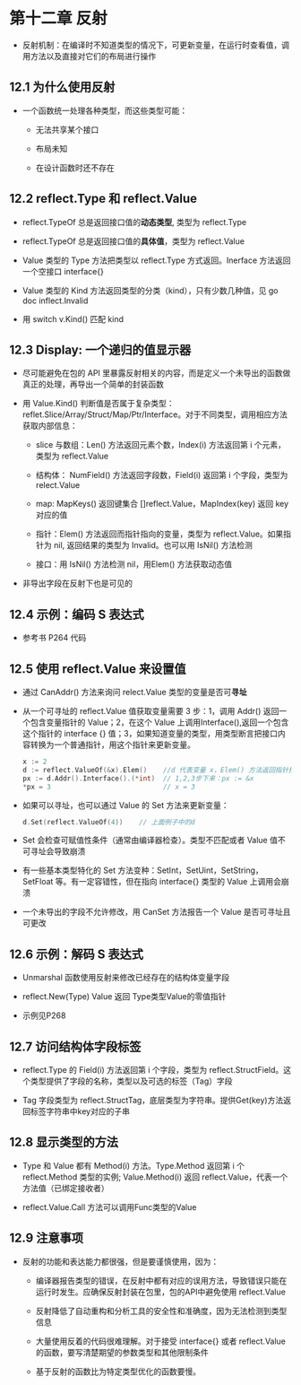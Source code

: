 # 第十二章 反射

- 反射机制：在编译时不知道类型的情况下，可更新变量，在运行时查看值，调用方法以及直接对它们的布局进行操作

## 12.1 为什么使用反射

- 一个函数统一处理各种类型，而这些类型可能：

  - 无法共享某个接口

  - 布局未知

  - 在设计函数时还不存在

## 12.2 reflect.Type 和 reflect.Value

- reflect.TypeOf 总是返回接口值的**动态类型**, 类型为 reflect.Type

- reflect.TypeOf 总是返回接口值的**具体值**，类型为 reflect.Value

- Value 类型的 Type 方法把类型以 reflect.Type 方式返回。Inerface 方法返回一个空接口 interface{}

- Value 类型的 Kind 方法返回类型的分类（kind），只有少数几种值，见 go doc inflect.Invalid

- 用 switch v.Kind() 匹配 kind

## 12.3 Display: 一个递归的值显示器

- 尽可能避免在包的 API 里暴露反射相关的内容，而是定义一个未导出的函数做真正的处理，再导出一个简单的封装函数

- 用 Value.Kind() 判断值是否属于复杂类型：reflet.Slice/Array/Struct/Map/Ptr/Interface。对于不同类型，调用相应方法获取内部信息：

  - slice 与数组：Len() 方法返回元素个数，Index(i) 方法返回第 i 个元素，类型为 reflect.Value

  - 结构体： NumField() 方法返回字段数，Field(i) 返回第 i 个字段，类型为 relect.Value

  - map: MapKeys() 返回键集合 []reflect.Value，MapIndex(key) 返回 key 对应的值

  - 指针：Elem() 方法返回而指针指向的变量，类型为 reflect.Value。如果指针为 nil, 返回结果的类型为 Invalid。也可以用 IsNil() 方法检测

  - 接口：用 IsNil() 方法检测 nil，用Elem() 方法获取动态值

- 非导出字段在反射下也是可见的

## 12.4 示例：编码 S 表达式

- 参考书 P264 代码

## 12.5 使用 reflect.Value 来设置值

- 通过 CanAddr() 方法来询问 relect.Value 类型的变量是否可**寻址**

- 从一个可寻址的 reflect.Value 值获取变量需要 3 步：1，调用 Addr() 返回一个包含变量指针的 Value；2，在这个 Value 上调用Interface(),返回一个包含这个指针的 interface {} 值；3，如果知道变量的类型，用类型断言把接口内容转换为一个普通指针，用这个指针来更新变量。

  ```go
  x := 2
  d := reflect.ValueOf(&x).Elem()    //d 代表变量 x，Elem() 方法返回指针指向的变量
  px := d.Addr().Interface().(*int)  // 1,2,3步下来：px := &x
  *px = 3                            // x = 3
  ```

- 如果可以寻址，也可以通过 Value 的 Set 方法来更新变量：

  ```go
  d.Set(reflect.ValueOf(4))    // 上面例子中的d
  ```

- Set 会检查可赋值性条件（通常由编译器检查）。类型不匹配或者 Value 值不可寻址会导致崩溃

- 有一些基本类型特化的 Set 方法变种：SetInt，SetUint，SetString，SetFloat 等。有一定容错性，但在指向 interface{} 类型的 Value 上调用会崩溃

- 一个未导出的字段不允许修改，用 CanSet 方法报告一个 Value 是否可寻址且可更改

## 12.6 示例：解码 S 表达式

- Unmarshal 函数使用反射来修改已经存在的结构体变量字段

- reflect.New(Type) Value 返回 Type类型Value的零值指针

- 示例见P268

## 12.7 访问结构体字段标签

- reflect.Type 的 Field(i) 方法返回第 i 个字段，类型为 reflect.StructField。这个类型提供了字段的名称，类型以及可选的标签（Tag）字段

- Tag 字段类型为 reflect.StructTag，底层类型为字符串。提供Get(key)方法返回标签字符串中key对应的子串

## 12.8 显示类型的方法

- Type 和 Value 都有 Method(i) 方法。Type.Method 返回第 i 个reflect.Method 类型的实例; Value.Method(i) 返回 reflect.Value，代表一个方法值（已绑定接收者）

- reflect.Value.Call 方法可以调用Func类型的Value

## 12.9 注意事项

- 反射的功能和表达能力都很强，但是要谨慎使用，因为：

  - 编译器报告类型的错误，在反射中都有对应的误用方法，导致错误只能在运行时发生。应确保反射封装在包里，包的API中避免使用 reflect.Value

  - 反射降低了自动重构和分析工具的安全性和准确度，因为无法检测到类型信息

  - 大量使用反着的代码很难理解。对于接受 interface{} 或者 reflect.Value 的函数，要写清楚期望的参数类型和其他限制条件

  - 基于反射的函数比为特定类型优化的函数要慢。

